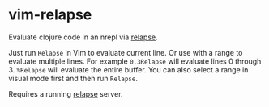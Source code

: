 # vim-relapse

Evaluate clojure code in an nrepl via [relapse](https://github.com/lumiliet/relapse).

Just run `Relapse` in Vim to evaluate current line. Or use with a range to evaluate multiple lines. For example `0,3Relapse` will evaluate lines 0 through 3. `%Relapse` will evaluate the entire buffer. You can also select a range in visual mode first and then run `Relapse`.

Requires a running [relapse](https://github.com/lumiliet/relapse) server.
